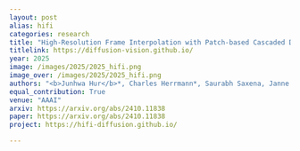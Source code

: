 ```yaml
---
layout: post
alias: hifi
categories: research
title: "High-Resolution Frame Interpolation with Patch-based Cascaded Diffusion"
titlelink: https://diffusion-vision.github.io/
year: 2025
image: /images/2025/2025_hifi.png
image_over: /images/2025/2025_hifi.png
authors: "<b>Junhwa Hur</b>*, Charles Herrmann*, Saurabh Saxena, Janne Kontkanen, Wei-Sheng (Jason) Lai, Yichang Shih, Michael Rubinstein, David J. Fleet, Deqing Sun"
equal_contribution: True
venue: "AAAI"
arxiv: https://arxiv.org/abs/2410.11838
paper: https://arxiv.org/abs/2410.11838
project: https://hifi-diffusion.github.io/

---
```

